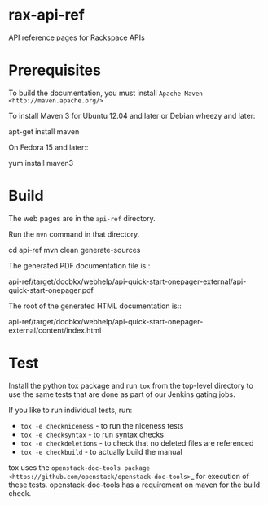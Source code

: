 rax-api-ref
===========

API reference pages for Rackspace APIs

Prerequisites
=============
To build the documentation, you must install `Apache Maven <http://maven.apache.org/>`

To install Maven 3 for Ubuntu 12.04 and later or Debian wheezy and later:

apt-get install maven

On Fedora 15 and later::

yum install maven3

Build
=====
The web pages are in the ``api-ref`` directory.

Run the ``mvn`` command in that directory.

cd api-ref
mvn clean generate-sources

The generated PDF documentation file is::

api-ref/target/docbkx/webhelp/api-quick-start-onepager-external/api-quick-start-onepager.pdf

The root of the generated HTML documentation is::

api-ref/target/docbkx/webhelp/api-quick-start-onepager-external/content/index.html

Test
====

Install the python tox package and run ``tox`` from the top-level
directory to use the same tests that are done as part of our Jenkins
gating jobs.

If you like to run individual tests, run:

* ``tox -e checkniceness`` - to run the niceness tests
* ``tox -e checksyntax`` - to run syntax checks
* ``tox -e checkdeletions`` - to check that no deleted files are referenced
* ``tox -e checkbuild`` - to actually build the manual

tox uses the `openstack-doc-tools package
<https://github.com/openstack/openstack-doc-tools>`_ for execution of
these tests. openstack-doc-tools has a requirement on maven for the
build check.